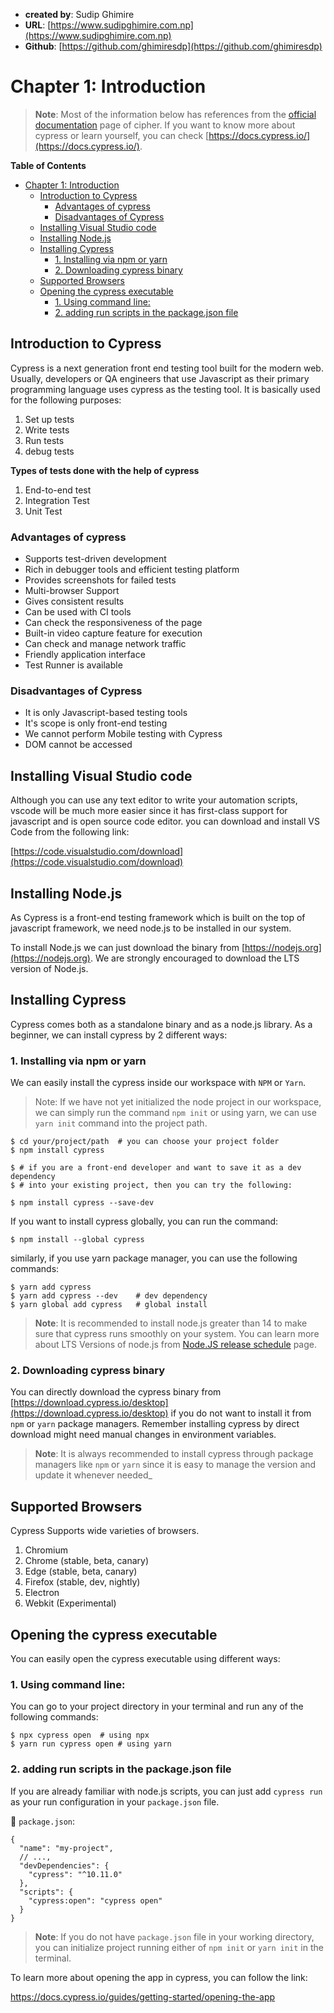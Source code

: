 - **created by**: Sudip Ghimire
- **URL**: [https://www.sudipghimire.com.np](https://www.sudipghimire.com.np)
- **Github**: [https://github.com/ghimiresdp](https://github.com/ghimiresdp)

# Chapter 1: Introduction

> **Note**: Most of the information below has references from the
> [official documentation](https://docs.cypress.io/) page of cipher. If you want
> to know more about cypress or learn yourself, you can check
> [https://docs.cypress.io/](https://docs.cypress.io/).

**Table of Contents**
- [Chapter 1: Introduction](#chapter-1-introduction)
    - [Introduction to Cypress](#introduction-to-cypress)
        - [Advantages of cypress](#advantages-of-cypress)
        - [Disadvantages of Cypress](#disadvantages-of-cypress)
    - [Installing Visual Studio code](#installing-visual-studio-code)
    - [Installing Node.js](#installing-nodejs)
    - [Installing Cypress](#installing-cypress)
        - [1. Installing via npm or yarn](#1-installing-via-npm-or-yarn)
        - [2. Downloading cypress binary](#2-downloading-cypress-binary)
    - [Supported Browsers](#supported-browsers)
    - [Opening the cypress executable](#opening-the-cypress-executable)
        - [1. Using command line:](#1-using-command-line)
        - [2. adding run scripts in the package.json file](#2-adding-run-scripts-in-the-packagejson-file)

## Introduction to Cypress

Cypress is a next generation front end testing tool built for the modern web.
Usually, developers or QA engineers that use Javascript as their primary
programming language uses cypress as the testing tool. It is basically used
for the following purposes:
1. Set up tests
2. Write tests
3. Run tests
4. debug tests

**Types of tests done with the help of cypress**

1. End-to-end test
2. Integration Test
3. Unit Test

### Advantages of cypress

- Supports test-driven development
- Rich in debugger tools and efficient testing platform
- Provides screenshots for failed tests
- Multi-browser Support
- Gives consistent results
- Can be used with CI tools
- Can check the responsiveness of the page
- Built-in video capture feature for execution
- Can check and manage network traffic
- Friendly application interface
- Test Runner is available

### Disadvantages of Cypress

- It is only Javascript-based testing tools
- It's scope is only front-end testing
- We cannot perform Mobile testing with Cypress
- DOM cannot be accessed

## Installing Visual Studio code

Although you can use any text editor to write your automation scripts, vscode
will be much more easier since it has first-class support for javascript and is
open source code editor. you can download and install VS Code from the following
link:

[https://code.visualstudio.com/download](https://code.visualstudio.com/download)


## Installing Node.js

As Cypress is a front-end testing framework which is built on the top of
javascript framework, we need node.js to be installed in our system.

To install Node.js we can just download the binary from
 [https://nodejs.org](https://nodejs.org). We are strongly encouraged to
 download the LTS version of Node.js.

## Installing Cypress

Cypress comes both as a standalone binary and as a node.js library. As a
beginner, we can install cypress by 2 different ways:

### 1. Installing via npm or yarn

We can easily install the cypress inside our workspace with `NPM` or `Yarn`.

> Note: If we have not yet initialized the node project in our workspace, we can
> simply run the command `npm init` or using yarn, we can use `yarn init`
> command into the project path.

```shell
$ cd your/project/path  # you can choose your project folder
$ npm install cypress

$ # if you are a front-end developer and want to save it as a dev dependency
$ # into your existing project, then you can try the following:

$ npm install cypress --save-dev
```

If you want to install cypress globally, you can run the command:

```shell
$ npm install --global cypress
```

similarly, if you use yarn package manager, you can use the following commands:

```shell
$ yarn add cypress
$ yarn add cypress --dev    # dev dependency
$ yarn global add cypress   # global install
```

> **Note**: It is recommended to install node.js greater than 14 to make sure
> that cypress runs smoothly on your system. You can learn more about LTS
> Versions of node.js from
> [Node.JS release schedule](https://github.com/nodejs/release#release-schedule)
> page.

### 2. Downloading cypress binary

You can directly download the cypress binary from
[https://download.cypress.io/desktop](https://download.cypress.io/desktop) if
you do not want to install it from `npm` or `yarn` package managers. Remember
installing cypress by direct download might need manual changes in environment
variables.

> **Note**: It is always recommended to install cypress through package managers
> like `npm` or `yarn` since it is easy to manage the version and update it
> whenever needed_


## Supported Browsers

Cypress Supports wide varieties of browsers.

1. Chromium
2. Chrome (stable, beta, canary)
3. Edge (stable, beta, canary)
4. Firefox (stable, dev, nightly)
5. Electron
6. Webkit (Experimental)

## Opening the cypress executable
You can easily open the cypress executable using different ways:

### 1. Using command line:

You can go to your project directory in your terminal and run any of the
following commands:

```shell
$ npx cypress open  # using npx
$ yarn run cypress open # using yarn
```

### 2. adding run scripts in the package.json file

If you are already familiar with node.js scripts, you can just add `cypress run`
as your run configuration in your `package.json` file.

📃 `package.json`:
```json5
{
  "name": "my-project",
  // ...,
  "devDependencies": {
    "cypress": "^10.11.0"
  },
  "scripts": {
    "cypress:open": "cypress open"
  }
}
```

> **Note**: If you do not have `package.json` file in your working directory,
> you can initialize project running either of `npm init` or `yarn init` in
> the terminal.

To learn more about opening the app in cypress, you can follow the link:

https://docs.cypress.io/guides/getting-started/opening-the-app
